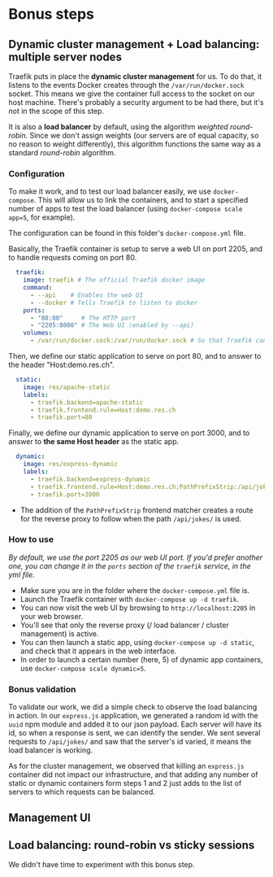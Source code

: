 # Bonus steps

## Dynamic cluster management + Load balancing: multiple server nodes

Traefik puts in place the **dynamic cluster management** for us. To do that, it listens to the events Docker creates through the `/var/run/docker.sock` socket. This means we give the container full access to the socket on our host machine. There's probably a security argument to be had there, but it's not in the scope of this step.

It is also a **load balancer** by default, using the algorithm _weighted round-robin_. Since we don't assign weights (our servers are of equal capacity, so no reason to weight differently), this algorithm functions the same way as a standard _round-robin_ algorithm.

### Configuration

To make it work, and to test our load balancer easily, we use `docker-compose`. This will allow us to link the containers, and to start a specified number of apps to test the load balancer (using `docker-compose scale app=5`, for example).

The configuration can be found in this folder's `docker-compose.yml` file.

Basically, the Traefik container is setup to serve a web UI on port 2205, and to handle requests coming on port 80.

```yml
  traefik:
    image: traefik # The official Traefik docker image
    command:
      - --api    # Enables the web UI
      - --docker # Tells Traefik to listen to docker
    ports:
      - "80:80"     # The HTTP port
      - "2205:8080" # The Web UI (enabled by --api)
    volumes:
      - /var/run/docker.sock:/var/run/docker.sock # So that Traefik can listen to the Docker events
```

Then, we define our static application to serve on port 80, and to answer to the header "Host:demo.res.ch".

```yml
  static:
    image: res/apache-static
    labels:
      - traefik.backend=apache-static
      - traefik.frontend.rule=Host:demo.res.ch
      - traefik.port=80
```

Finally, we define our dynamic application to serve on port 3000, and to answer to **the same Host header** as the static app.

```yml
  dynamic:
    image: res/express-dynamic
    labels:
      - traefik.backend=express-dynamic
      - traefik.frontend.rule=Host:demo.res.ch;PathPrefixStrip:/api/jokes/
      - traefik.port=3000
```

- The addition of the `PathPrefixStrip` frontend matcher creates a route for the reverse proxy to follow when the path `/api/jokes/` is used.

### How to use

_By default, we use the port 2205 as our web UI port. If you'd prefer another one, you can change it in the `ports` section of the `traefik` service, in the yml file._

- Make sure you are in the folder where the `docker-compose.yml` file is.
- Launch the Traefik container with `docker-compose up -d traefik`.
- You can now visit the web UI by browsing to `http://localhost:2205` in your web browser.
- You'll see that only the reverse proxy (/ load balancer / cluster management) is active.
- You can then launch a static app, using `docker-compose up -d static`, and check that it appears in the web interface.
- In order to launch a certain number (here, 5) of dynamic app containers, use `docker-compose scale dynamic=5`.

### Bonus validation

To validate our work, we did a simple check to observe the load balancing in action. In our `express.js` application, we generated a random id with the `uuid` npm module and added it to our json payload. Each server will have its id, so when a response is sent, we can identify the sender.
We sent several requests to `/api/jokes/` and saw that the server's id varied, it means the load balancer is working.

As for the cluster management, we observed that killing an `express.js` container did not impact our infrastructure, and that adding any number of static or dynamic containers form steps 1 and 2 just adds to the list of servers to which requests can be balanced.

## Management UI

## Load balancing: round-robin vs sticky sessions

We didn't have time to experiment with this bonus step.
